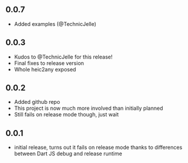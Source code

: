 ## 0.0.7

- Added examples (@TechnicJelle)

## 0.0.3

- Kudos to @TechnicJelle for this release!
- Final fixes to release version
- Whole heic2any exposed

## 0.0.2

- Added github repo
- This project is now much more involved than initially planned
- Still fails on release mode though, just wait

## 0.0.1

- initial release, turns out it fails on release mode thanks to differences between Dart JS debug and release runtime
